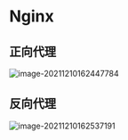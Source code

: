 # Nginx



## 正向代理

![image-20211210162447784](D:\Learn\java\6微服务\微服务笔记\README.assets\image-20211210162447784.png)

## 反向代理

![image-20211210162537191](D:\Learn\java\6微服务\微服务笔记\README.assets\image-20211210162537191.png)





